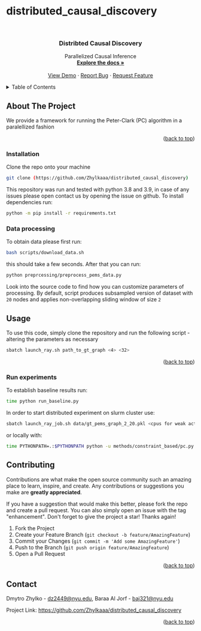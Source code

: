 # distributed_causal_discovery


<!-- PROJECT SHIELDS -->
<!--
*** I'm using markdown "reference style" links for readability.
*** Reference links are enclosed in brackets [ ] instead of parentheses ( ).
*** See the bottom of this document for the declaration of the reference variables
*** for contributors-url, forks-url, etc. This is an optional, concise syntax you may use.
*** https://www.markdownguide.org/basic-syntax/#reference-style-links
-->
<!-- PROJECT LOGO -->
<br />

<h3 align="center">Distribted Causal Discovery</h3>

  <p align="center">
    Parallelized Causal Inference
    <br />
    <a href="https://github.com/Zhylkaaa/distributed_causal_discovery"><strong>Explore the docs »</strong></a>
    <br />
    <br />
    <a href="https://github.com/Zhylkaaa/distributed_causal_discovery">View Demo</a>
    ·
    <a href="https://github.com/Zhylkaaa/distributed_causal_discovery/issues">Report Bug</a>
    ·
    <a href="https://github.com/Zhylkaaa/distributed_causal_discovery/issues">Request Feature</a>
  </p>
</div>



<!-- TABLE OF CONTENTS -->
<details>
  <summary>Table of Contents</summary>
  <ol>
    <li>
      <a href="#about-the-project">About The Project</a>
      <ul>
        <li><a href="#built-with">Built With</a></li>
      </ul>
    </li>
    <li>
      <a href="#getting-started">Getting Started</a>
      <ul>
        <li><a href="#installation">Installation</a></li>
      </ul>
    </li>
    <li><a href="#usage">Usage</a></li>
    <li><a href="#contributing">Contributing</a></li>
    <li><a href="#contact">Contact</a></li>
  </ol>
</details>



<!-- ABOUT THE PROJECT -->
## About The Project
We provide a framework for running the Peter-Clark (PC) algorithm in a paralellized fashion
<p align="right">(<a href="#readme-top">back to top</a>)</p>


### Installation

Clone the repo onto your machine
   ```sh
   git clone (https://github.com/Zhylkaaa/distributed_causal_discovery)
   ```
This repository was run and tested with python 3.8 and 3.9, in case of any issues please open contact us by opening the issue on github.
To install dependencies run:
```bash
python -m pip install -r requirements.txt
```

### Data processing

To obtain data please first run:
```bash
bash scripts/download_data.sh
```

this should take a few seconds. After that you can run:
```bash
python preprcessing/preprocess_pems_data.py
```
Look into the source code to find how you can customize parameters of processing.
By default, script produces subsampled version of dataset with `20` nodes and applies non-overlapping sliding window of size `2` 


<!-- USAGE EXAMPLES -->
## Usage

To use this code, simply clone the repository and run the following script - altering the parameters as necessary
   ```sh
   sbatch launch_ray.sh path_to_gt_graph <4> <32>
   ```
<p align="right">(<a href="#readme-top">back to top</a>)</p>

### Run experiments

To establish baseline results run:
```bash
time python run_baseline.py
```

In order to start distributed experiment on slurm cluster use:
```bash
sbatch launch_ray_job.sh data/gt_pems_graph_2_20.pkl <cpus for weak actor> <cpus for strong actor>
```
or locally with:
```bash
time PYTHONPATH=.:$PYTHONPATH python -u methods/constraint_based/pc.py data/gt_pems_graph_2_20.pkl <cpus for weak actor> <cpus for strong actor>
```


<!-- CONTRIBUTING -->
## Contributing

Contributions are what make the open source community such an amazing place to learn, inspire, and create. Any contributions or suggestions you make are **greatly appreciated**.

If you have a suggestion that would make this better, please fork the repo and create a pull request. You can also simply open an issue with the tag "enhancement".
Don't forget to give the project a star! Thanks again!

1. Fork the Project
2. Create your Feature Branch (`git checkout -b feature/AmazingFeature`)
3. Commit your Changes (`git commit -m 'Add some AmazingFeature'`)
4. Push to the Branch (`git push origin feature/AmazingFeature`)
5. Open a Pull Request

<p align="right">(<a href="#readme-top">back to top</a>)</p>



<!-- CONTACT -->
## Contact

Dmytro Zhylko - dz2449@nyu.edu, Baraa Al Jorf - baj321@nyu.edu

Project Link: https://github.com/Zhylkaaa/distributed_causal_discovery

<p align="right">(<a href="#readme-top">back to top</a>)</p>



<!-- MARKDOWN LINKS & IMAGES -->
<!-- https://www.markdownguide.org/basic-syntax/#reference-style-links -->
[contributors-url]: https://github.com/Zhylkaaa/distributed_causal_discovery/graphs/contributers
[contributors-shield]: https://img.shields.io/github/contributors/github_username/repo_name.svg?style=for-the-badge
[forks-shield]: https://img.shields.io/github/forks/BaraaaALJorf/Jetbot_Linefollowing.svg?style=for-the-badge
[forks-url]: https://github.com/BaraaAlJorf/Jetbot_Linefollowing//network/members
